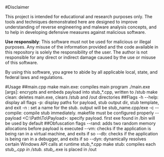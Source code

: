 #Disclaimer

This project is intended for educational and research purposes only. The tools and techniques demonstrated here are designed to improve understanding of reverse engineering and malware analysis concepts, and to help in developing defensive measures against malicious software. 

**Use responsibly**: This software must not be used for malicious or illegal purposes. Any misuse of the information provided and the code available in this repository is solely the responsibility of the user. The author is not responsible for any direct or indirect damage caused by the use or misuse of this software.

By using this software, you agree to abide by all applicable local, state, and federal laws and regulations.
   
#Usage
##main.cpp
make main.exe: compiles main program
./main.exe [args]: encrypts and embeds payload into stub_\*.cpp, written to /stub
make clean: deletes main.exe, clears /stub and /out directories
##Flags
-h --help: display all flags
-p: display paths for payload, stub output dir, stub template, and exit
-n <name>: set a name for the stub. output will be stub_name.cpp/exe
-c --compile: compile stub immediately. makefile must be configured properly 
--payload <C:\Path\To\Payload>: specify payload. first exe found in /bin will be used by default 
##Obfuscation flags 
--rand: adds two random memory allocations before payload is executed 
--vm: checks if the application is being ran in a virtual machine, and exits if so
--db: checks if the application is being ran in a debugger, and exits if so
--dyn: dynamically resolves certain Windows API calls at runtime
stub_\*.cpp
make stub: compiles each stub_*.cpp in /stub. stub_*.exe is placed in /out

